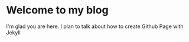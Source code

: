 # Welcome to my blog

I'm glad you are here. I plan to talk about how to create Github Page with Jekyll
